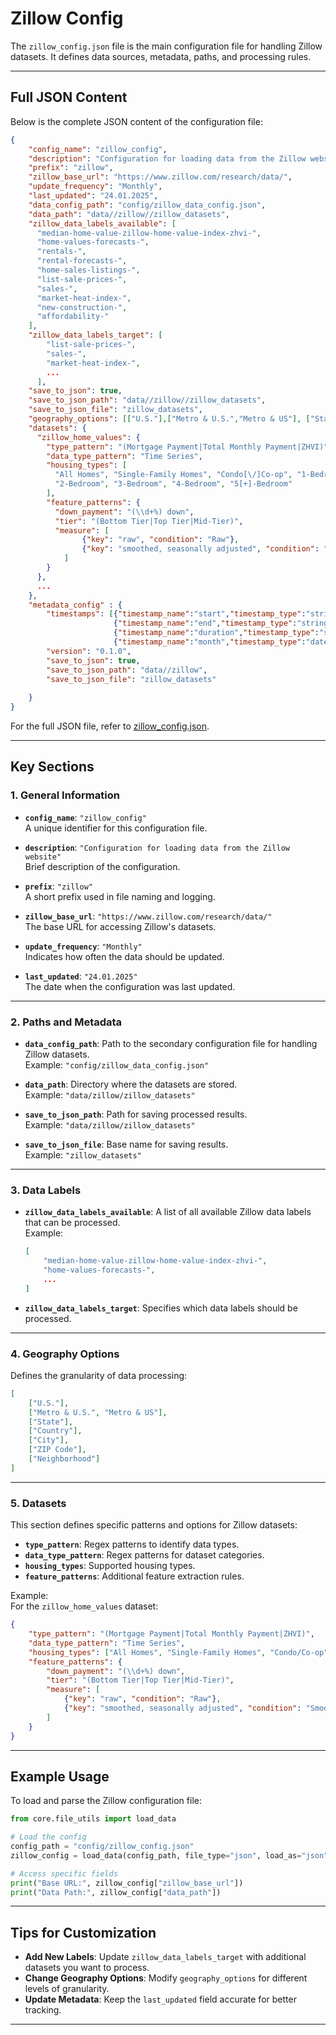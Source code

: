 # Zillow Config

The `zillow_config.json` file is the main configuration file for handling Zillow datasets. It defines data sources, metadata, paths, and processing rules.

---

## Full JSON Content

Below is the complete JSON content of the configuration file:

```json
{
    "config_name": "zillow_config",
    "description": "Configuration for loading data from the Zillow website",
    "prefix": "zillow",
    "zillow_base_url": "https://www.zillow.com/research/data/",
    "update_frequency": "Monthly",
    "last_updated": "24.01.2025",
    "data_config_path": "config/zillow_data_config.json",
    "data_path": "data//zillow//zillow_datasets",
    "zillow_data_labels_available": [
      "median-home-value-zillow-home-value-index-zhvi-",
      "home-values-forecasts-",
      "rentals-",
      "rental-forecasts-",
      "home-sales-listings-",
      "list-sale-prices-",
      "sales-",
      "market-heat-index-",
      "new-construction-",
      "affordability-"
    ],
    "zillow_data_labels_target": [
        "list-sale-prices-",
        "sales-",
        "market-heat-index-",
        ...
      ],  
    "save_to_json": true,
    "save_to_json_path": "data//zillow//zillow_datasets",
    "save_to_json_file": "zillow_datasets",
    "geography_options": [["U.S."],["Metro & U.S.","Metro & US"], ["State"], ["Country"], ["City"], ["ZIP Code"], ["Neighborhood"]],
    "datasets": {
      "zillow_home_values": {
        "type_pattern": "(Mortgage Payment|Total Monthly Payment|ZHVI)",
        "data_type_pattern": "Time Series",
        "housing_types": [
          "All Homes", "Single-Family Homes", "Condo[\/]Co-op", "1-Bedroom",
          "2-Bedroom", "3-Bedroom", "4-Bedroom", "5[+]-Bedroom"
        ],
        "feature_patterns": {
          "down_payment": "(\\d+%) down",
          "tier": "(Bottom Tier|Top Tier|Mid-Tier)",
          "measure": [
                {"key": "raw", "condition": "Raw"},
                {"key": "smoothed, seasonally adjusted", "condition": "Smoothed.*Seasonally Adjusted"}
            ]
        }
      },
      ...
    },
    "metadata_config" : {
        "timestamps": [{"timestamp_name":"start","timestamp_type":"string"},
                       {"timestamp_name":"end","timestamp_type":"string"},
                       {"timestamp_name":"duration","timestamp_type":"string"},
                       {"timestamp_name":"month","timestamp_type":"date"}],
        "version": "0.1.0",
        "save_to_json": true,
        "save_to_json_path": "data//zillow",
        "save_to_json_file": "zillow_datasets"
        
    }
}

```

For the full JSON file, refer to [zillow_config.json](api/zillow_config.json).

---
## Key Sections

### 1. General Information
- **`config_name`**: `"zillow_config"`  
  A unique identifier for this configuration file.

- **`description`**: `"Configuration for loading data from the Zillow website"`  
  Brief description of the configuration.

- **`prefix`**: `"zillow"`  
  A short prefix used in file naming and logging.

- **`zillow_base_url`**: `"https://www.zillow.com/research/data/"`  
  The base URL for accessing Zillow's datasets.

- **`update_frequency`**: `"Monthly"`  
  Indicates how often the data should be updated.

- **`last_updated`**: `"24.01.2025"`  
  The date when the configuration was last updated.

---

### 2. Paths and Metadata
- **`data_config_path`**: Path to the secondary configuration file for handling Zillow datasets.  
  Example: `"config/zillow_data_config.json"`

- **`data_path`**: Directory where the datasets are stored.  
  Example: `"data/zillow/zillow_datasets"`

- **`save_to_json_path`**: Path for saving processed results.  
  Example: `"data/zillow/zillow_datasets"`

- **`save_to_json_file`**: Base name for saving results.  
  Example: `"zillow_datasets"`

---

### 3. Data Labels
- **`zillow_data_labels_available`**: A list of all available Zillow data labels that can be processed.  
  Example:  
  ```json
  [
      "median-home-value-zillow-home-value-index-zhvi-",
      "home-values-forecasts-",
      ...
  ]
  ```

- **`zillow_data_labels_target`**: Specifies which data labels should be processed.

---

### 4. Geography Options
Defines the granularity of data processing:
```json
[
    ["U.S."],
    ["Metro & U.S.", "Metro & US"],
    ["State"],
    ["Country"],
    ["City"],
    ["ZIP Code"],
    ["Neighborhood"]
]
```

---

### 5. Datasets
This section defines specific patterns and options for Zillow datasets:
- **`type_pattern`**: Regex patterns to identify data types.
- **`data_type_pattern`**: Regex patterns for dataset categories.
- **`housing_types`**: Supported housing types.
- **`feature_patterns`**: Additional feature extraction rules.

Example:  
For the `zillow_home_values` dataset:
```json
{
    "type_pattern": "(Mortgage Payment|Total Monthly Payment|ZHVI)",
    "data_type_pattern": "Time Series",
    "housing_types": ["All Homes", "Single-Family Homes", "Condo/Co-op", "1-Bedroom", "2-Bedroom"],
    "feature_patterns": {
        "down_payment": "(\\d+%) down",
        "tier": "(Bottom Tier|Top Tier|Mid-Tier)",
        "measure": [
            {"key": "raw", "condition": "Raw"},
            {"key": "smoothed, seasonally adjusted", "condition": "Smoothed.*Seasonally Adjusted"}
        ]
    }
}
```

---

## Example Usage

To load and parse the Zillow configuration file:

```python
from core.file_utils import load_data

# Load the config
config_path = "config/zillow_config.json"
zillow_config = load_data(config_path, file_type="json", load_as="json")

# Access specific fields
print("Base URL:", zillow_config["zillow_base_url"])
print("Data Path:", zillow_config["data_path"])
```

---

## Tips for Customization

- **Add New Labels**: Update `zillow_data_labels_target` with additional datasets you want to process.
- **Change Geography Options**: Modify `geography_options` for different levels of granularity.
- **Update Metadata**: Keep the `last_updated` field accurate for better tracking.

---
